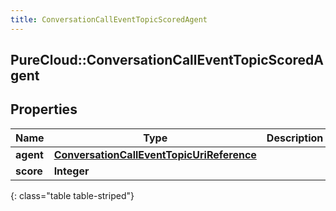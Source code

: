 ```yaml
---
title: ConversationCallEventTopicScoredAgent
---
```

## PureCloud::ConversationCallEventTopicScoredAgent

## Properties

|Name | Type | Description | Notes|
|------------ | ------------- | ------------- | -------------|
| **agent** | [**ConversationCallEventTopicUriReference**](ConversationCallEventTopicUriReference.html) |  | [optional] |
| **score** | **Integer** |  | [optional] |
{: class="table table-striped"}



